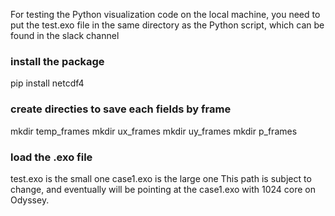 For testing the Python visualization code on the local machine, you need to put the test.exo file in the same directory as the Python script, which can be found in the slack channel

### install the package
pip install netcdf4

### create directies to save each fields by frame
mkdir temp_frames
mkdir ux_frames
mkdir uy_frames
mkdir p_frames

### load the .exo file
test.exo is the small one
case1.exo is the large one
This path is subject to change, and eventually will be pointing at the case1.exo with 1024 core on Odyssey.


